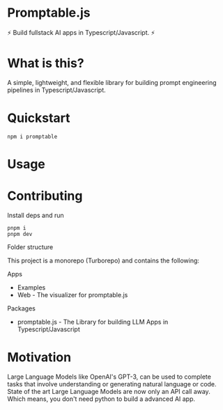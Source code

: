 # Promptable.js

⚡ Build fullstack AI apps in Typescript/Javascript. ⚡

# What is this?

A simple, lightweight, and flexible library for building prompt engineering pipelines in Typescript/Javascript.

# Quickstart

```
npm i promptable
```

# Usage

# Contributing

Install deps and run

```
pnpm i
pnpm dev
```

Folder structure

This project is a monorepo (Turborepo) and contains the following:

Apps

- Examples
- Web - The visualizer for promptable.js

Packages

- promptable.js - The Library for building LLM Apps in Typescript/Javascript

# Motivation

Large Language Models like OpenAI's GPT-3, can be used to complete tasks that involve understanding or generating natural language or code.
State of the art Large Language Models are now only an API call away. Which means, you don't need python to build a advanced AI app.
